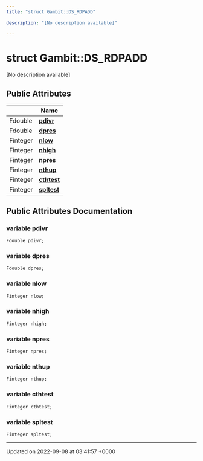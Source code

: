 ```yaml
---
title: "struct Gambit::DS_RDPADD"

description: "[No description available]"

---
```


# struct Gambit::DS_RDPADD



[No description available]

## Public Attributes

|                | Name           |
| -------------- | -------------- |
| Fdouble | **[pdivr](/documentation/code/classes/structgambit_1_1ds__rdpadd/#variable-pdivr)**  |
| Fdouble | **[dpres](/documentation/code/classes/structgambit_1_1ds__rdpadd/#variable-dpres)**  |
| Finteger | **[nlow](/documentation/code/classes/structgambit_1_1ds__rdpadd/#variable-nlow)**  |
| Finteger | **[nhigh](/documentation/code/classes/structgambit_1_1ds__rdpadd/#variable-nhigh)**  |
| Finteger | **[npres](/documentation/code/classes/structgambit_1_1ds__rdpadd/#variable-npres)**  |
| Finteger | **[nthup](/documentation/code/classes/structgambit_1_1ds__rdpadd/#variable-nthup)**  |
| Finteger | **[cthtest](/documentation/code/classes/structgambit_1_1ds__rdpadd/#variable-cthtest)**  |
| Finteger | **[spltest](/documentation/code/classes/structgambit_1_1ds__rdpadd/#variable-spltest)**  |

## Public Attributes Documentation

### variable pdivr

```
Fdouble pdivr;
```


### variable dpres

```
Fdouble dpres;
```


### variable nlow

```
Finteger nlow;
```


### variable nhigh

```
Finteger nhigh;
```


### variable npres

```
Finteger npres;
```


### variable nthup

```
Finteger nthup;
```


### variable cthtest

```
Finteger cthtest;
```


### variable spltest

```
Finteger spltest;
```


-------------------------------

Updated on 2022-09-08 at 03:41:57 +0000